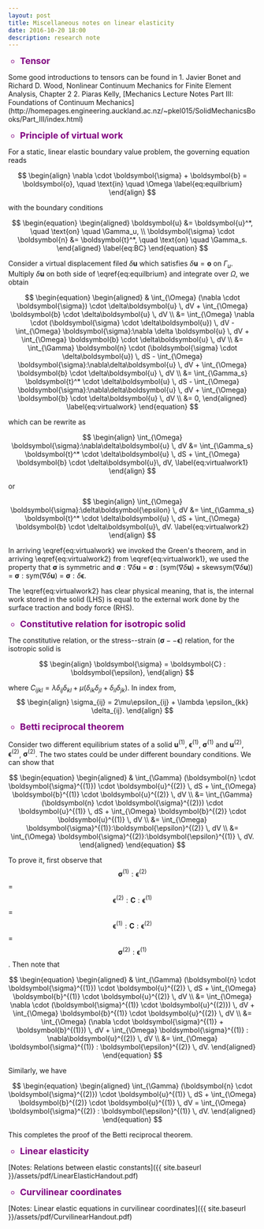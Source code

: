 ```yaml
---
layout: post
title: Miscellaneous notes on linear elasticity
date: 2016-10-20 18:00
description: research note
---
```



<ol>
  <li type="circle" style="font-size: 18px; font-weight:bold; color:purple"> Tensor </li>
</ol>
Some good introductions to tensors can be found in
1. Javier Bonet and Richard D. Wood, Nonlinear Continuum Mechanics for Finite Element Analysis, Chapter 2 
2. Piaras Kelly, [Mechanics Lecture Notes Part III: Foundations of Continuum Mechanics](http://homepages.engineering.auckland.ac.nz/~pkel015/SolidMechanicsBooks/Part_III/index.html)

<ol>
  <li type="circle" style="font-size: 18px; font-weight:bold; color:purple"> Principle of virtual work </li>
</ol>

For a static, linear elastic boundary value problem, the governing equation reads

$$
\begin{align}
  \nabla \cdot \boldsymbol{\sigma} + \boldsymbol{b} = \boldsymbol{o}, \quad \text{in} \quad \Omega
  \label{eq:equilbrium}
\end{align} 
$$

with the boundary conditions

$$
\begin{equation}
\begin{aligned}
  \boldsymbol{u} &= \boldsymbol{u}^*, \quad \text{on} \quad \Gamma_u, \\
  \boldsymbol{\sigma} \cdot \boldsymbol{n} &= \boldsymbol{t}^*, \quad \text{on} \quad \Gamma_s. 
\end{aligned}
\label{eq:BC}
\end{equation}
$$

Consider a virtual displacement filed $\delta\boldsymbol{u}$ which satisfies $\delta\boldsymbol{u} = \boldsymbol{o}$ on $\Gamma_u$. Multiply $\delta\boldsymbol{u}$ on both side of \eqref{eq:equilbrium} and integrate over $\Omega$, we obtain


$$
\begin{equation}
\begin{aligned}
  & \int_{\Omega} (\nabla \cdot \boldsymbol{\sigma}) \cdot \delta\boldsymbol{u} \, dV + \int_{\Omega} \boldsymbol{b} \cdot \delta\boldsymbol{u} \, dV \\
  &= \int_{\Omega} \nabla \cdot (\boldsymbol{\sigma} \cdot \delta\boldsymbol{u}) \, dV - \int_{\Omega} \boldsymbol{\sigma}:\nabla \delta \boldsymbol{u} \, dV + \int_{\Omega} \boldsymbol{b} \cdot \delta\boldsymbol{u} \, dV \\
  &= \int_{\Gamma} \boldsymbol{n} \cdot (\boldsymbol{\sigma} \cdot \delta\boldsymbol{u}) \, dS - \int_{\Omega} \boldsymbol{\sigma}:\nabla\delta\boldsymbol{u} \, dV + \int_{\Omega} \boldsymbol{b} \cdot \delta\boldsymbol{u} \, dV \\
  &= \int_{\Gamma_s} \boldsymbol{t}^* \cdot \delta\boldsymbol{u} \, dS - \int_{\Omega} \boldsymbol{\sigma}:\nabla\delta\boldsymbol{u} \, dV + \int_{\Omega} \boldsymbol{b} \cdot \delta\boldsymbol{u} \, dV \\
  &= 0,
\end{aligned}
\label{eq:virtualwork}
\end{equation} 
$$

which can be rewrite as

$$
\begin{align}
  \int_{\Omega} \boldsymbol{\sigma}:\nabla\delta\boldsymbol{u} \, dV &= \int_{\Gamma_s} \boldsymbol{t}^* \cdot \delta\boldsymbol{u} \, dS + \int_{\Omega} \boldsymbol{b} \cdot \delta\boldsymbol{u}\, dV,
  \label{eq:virtualwork1}
\end{align} 
$$

or

$$
\begin{align}
  \int_{\Omega} \boldsymbol{\sigma}:\delta\boldsymbol{\epsilon} \, dV &= \int_{\Gamma_s} \boldsymbol{t}^* \cdot \delta\boldsymbol{u} \, dS + \int_{\Omega} \boldsymbol{b} \cdot \delta\boldsymbol{u}\, dV.
  \label{eq:virtualwork2}
\end{align} 
$$

In arriving \eqref{eq:virtualwork} we invoked the Green's theorem, and in arriving \eqref{eq:virtualwork2} from \eqref{eq:virtualwork1}, we used the property that $\boldsymbol{\sigma}$ is symmetric and $\boldsymbol{\sigma}:\nabla\delta\boldsymbol{u}$ = $\boldsymbol{\sigma}:(\text{sym}(\nabla\delta\boldsymbol{u}) + \text{skewsym}(\nabla\delta\boldsymbol{u}))$ = $\boldsymbol{\sigma}:\text{sym}(\nabla\delta\boldsymbol{u})$ = $\boldsymbol{\sigma}:\delta\boldsymbol{\epsilon}$.

The \eqref{eq:virtualwork2} has clear physical meaning, that is, the internal work stored in the solid (LHS) is equal to the external work done by the surface traction and body force (RHS).

<ol>
  <li type="circle" style="font-size: 18px; font-weight:bold; color:purple"> Constitutive relation for isotropic solid </li>
</ol>

The constitutive relation, or the stress--strain ($\boldsymbol{\sigma}--\boldsymbol{\epsilon}$) relation, for the isotropic solid is

$$
\begin{align}
  \boldsymbol{\sigma} = \boldsymbol{C} : \boldsymbol{\epsilon},
\end{align}
$$

where $C_{ijkl} = \lambda \delta_{ij} \delta_{kl} + \mu (\delta_{ik} \delta_{jl} + \delta_{il} \delta_{jk})$. In index from,
$$
\begin{align}
  \sigma_{ij} = 2\mu\epsilon_{ij} + \lambda \epsilon_{kk} \delta_{ij}.
\end{align}
$$

<ol>
  <li type="circle" style="font-size: 18px; font-weight:bold; color:purple"> Betti reciprocal theorem </li>
</ol>

Consider two different equilibrium states of a solid $\boldsymbol{u}^{(1)}$, $\boldsymbol{\epsilon}^{(1)}$, $\boldsymbol{\sigma}^{(1)}$ and $\boldsymbol{u}^{(2)}$, $\boldsymbol{\epsilon}^{(2)}$, $\boldsymbol{\sigma}^{(2)}$. The two states could be under different boundary conditions. We can show that 

$$
\begin{equation}
\begin{aligned}
  & \int_{\Gamma} (\boldsymbol{n} \cdot \boldsymbol{\sigma}^{(1)}) \cdot \boldsymbol{u}^{(2)} \, dS + \int_{\Omega} \boldsymbol{b}^{(1)} \cdot \boldsymbol{u}^{(2)} \, dV \\
  &= \int_{\Gamma} (\boldsymbol{n} \cdot \boldsymbol{\sigma}^{(2)}) \cdot \boldsymbol{u}^{(1)} \, dS + \int_{\Omega} \boldsymbol{b}^{(2)} \cdot \boldsymbol{u}^{(1)} \, dV \\
  &= \int_{\Omega} \boldsymbol{\sigma}^{(1)}:\boldsymbol{\epsilon}^{(2)} \, dV \\
  &= \int_{\Omega} \boldsymbol{\sigma}^{(2)}:\boldsymbol{\epsilon}^{(1)} \, dV.
\end{aligned}
\end{equation}
$$

To prove it, first observe that 
$$\boldsymbol{\sigma}^{(1)}:\boldsymbol{\epsilon}^{(2)}$$ = $$\boldsymbol{\epsilon}^{(2)}:\boldsymbol{C}:\boldsymbol{\epsilon}^{(1)}$$ = $$\boldsymbol{\epsilon}^{(1)}:\boldsymbol{C}:\boldsymbol{\epsilon}^{(2)}$$ = $$\boldsymbol{\sigma}^{(2)}:\boldsymbol{\epsilon}^{(1)}$$.
Then note that

$$
\begin{equation}
\begin{aligned}
  & \int_{\Gamma} (\boldsymbol{n} \cdot \boldsymbol{\sigma}^{(1)}) \cdot \boldsymbol{u}^{(2)} \, dS + \int_{\Omega} \boldsymbol{b}^{(1)} \cdot \boldsymbol{u}^{(2)} \, dV \\
  &= \int_{\Omega} \nabla \cdot (\boldsymbol{\sigma}^{(1)} \cdot \boldsymbol{u}^{(2)}) \, dV + \int_{\Omega} \boldsymbol{b}^{(1)} \cdot \boldsymbol{u}^{(2)} \, dV \\
  &= \int_{\Omega} (\nabla \cdot \boldsymbol{\sigma}^{(1)} + \boldsymbol{b}^{(1)}) \, dV + \int_{\Omega} \boldsymbol{\sigma}^{(1)} : \nabla\boldsymbol{u}^{(2)} \, dV \\
  &= \int_{\Omega} \boldsymbol{\sigma}^{(1)} : \boldsymbol{\epsilon}^{(2)} \, dV.
\end{aligned}
\end{equation}
$$

Similarly, we have

$$
\begin{equation}
\begin{aligned}
  \int_{\Gamma} (\boldsymbol{n} \cdot \boldsymbol{\sigma}^{(2)}) \cdot \boldsymbol{u}^{(1)} \, dS + \int_{\Omega} \boldsymbol{b}^{(2)} \cdot \boldsymbol{u}^{(1)} \, dV 
  = \int_{\Omega} \boldsymbol{\sigma}^{(2)} : \boldsymbol{\epsilon}^{(1)} \, dV.
\end{aligned}
\end{equation}
$$

This completes the proof of the Betti reciprocal theorem.


<ol>
  <li type="circle" style="font-size: 18px; font-weight:bold; color:purple"> Linear elasticity </li>
</ol>

[Notes: Relations between elastic constants]({{ site.baseurl }}/assets/pdf/LinearElasticHandout.pdf)

<ol>
  <li type="circle" style="font-size: 18px; font-weight:bold; color:purple"> Curvilinear coordinates </li>
</ol>

[Notes: Linear elastic equations in curvilinear coordinates]({{ site.baseurl }}/assets/pdf/CurvilinearHandout.pdf)
